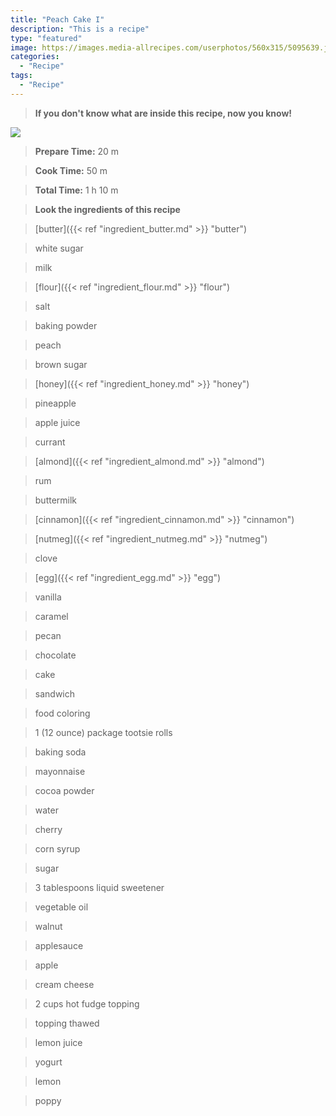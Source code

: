 ```yaml
---
title: "Peach Cake I"
description: "This is a recipe"
type: "featured"
image: https://images.media-allrecipes.com/userphotos/560x315/5095639.jpg
categories: 
  - "Recipe"
tags: 
  - "Recipe"
---
```



>**If you don't know what are inside this recipe, now you know!**

![](../images/Recipes-Banner.jpg)
> **Prepare Time:** 20 m


> **Cook Time:** 50 m


> **Total Time:** 1 h 10 m

> **Look the ingredients of this recipe**

> [butter]({{< ref "ingredient_butter.md" >}} "butter")

> white sugar

> milk

> [flour]({{< ref "ingredient_flour.md" >}} "flour")

> salt

> baking powder

> peach

> brown sugar

> [honey]({{< ref "ingredient_honey.md" >}} "honey")

> pineapple

> apple juice

> currant

> [almond]({{< ref "ingredient_almond.md" >}} "almond")

> rum

> buttermilk

> [cinnamon]({{< ref "ingredient_cinnamon.md" >}} "cinnamon")

> [nutmeg]({{< ref "ingredient_nutmeg.md" >}} "nutmeg")

> clove

> [egg]({{< ref "ingredient_egg.md" >}} "egg")

> vanilla

> caramel

> pecan

> chocolate

> cake

> sandwich

> food coloring

> 1 (12 ounce) package tootsie rolls

> baking soda

> mayonnaise

> cocoa powder

> water

> cherry

> corn syrup

> sugar

> 3 tablespoons liquid sweetener

> vegetable oil

> walnut

> applesauce

> apple

> cream cheese

> 2 cups hot fudge topping

> topping thawed

> lemon juice

> yogurt

> lemon

> poppy

